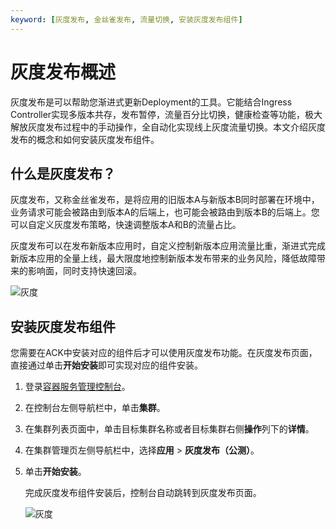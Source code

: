 ```yaml
---
keyword: [灰度发布, 金丝雀发布, 流量切换, 安装灰度发布组件]
---
```


# 灰度发布概述

灰度发布是可以帮助您渐进式更新Deployment的工具。它能结合Ingress Controller实现多版本共存，发布暂停，流量百分比切换，健康检查等功能，极大解放灰度发布过程中的手动操作，全自动化实现线上灰度流量切换。本文介绍灰度发布的概念和如何安装灰度发布组件。

## 什么是灰度发布？

灰度发布，又称金丝雀发布，是将应用的旧版本A与新版本B同时部署在环境中，业务请求可能会被路由到版本A的后端上，也可能会被路由到版本B的后端上。您可以自定义灰度发布策略，快速调整版本A和B的流量占比。

灰度发布可以在发布新版本应用时，自定义控制新版本应用流量比重，渐进式完成新版本应用的全量上线，最大限度地控制新版本发布带来的业务风险，降低故障带来的影响面，同时支持快速回滚。

![灰度](../images/p171937.png "灰度发布流程图")

## 安装灰度发布组件

您需要在ACK中安装对应的组件后才可以使用灰度发布功能。在灰度发布页面，直接通过单击**开始安装**即可实现对应的组件安装。

1.  登录[容器服务管理控制台](https://cs.console.aliyun.com)。

2.  在控制台左侧导航栏中，单击**集群**。

3.  在集群列表页面中，单击目标集群名称或者目标集群右侧**操作**列下的**详情**。

4.  在集群管理页左侧导航栏中，选择**应用** \> **灰度发布（公测）**。

5.  单击**开始安装**。

    完成灰度发布组件安装后，控制台自动跳转到灰度发布页面。

    ![灰度](https://static-aliyun-doc.oss-accelerate.aliyuncs.com/assets/img/zh-CN/3521232061/p172014.png)



